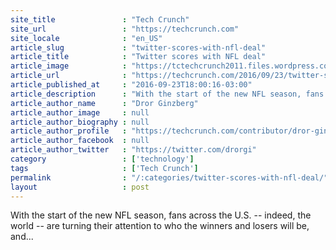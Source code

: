 ```yaml
---
site_title               : "Tech Crunch"
site_url                 : "https://techcrunch.com"
site_locale              : "en_US"
article_slug             : "twitter-scores-with-nfl-deal"
article_title            : "Twitter scores with NFL deal"
article_image            : "https://tctechcrunch2011.files.wordpress.com/2016/09/50yards.jpg?w=764&h=400&crop=1"
article_url              : "https://techcrunch.com/2016/09/23/twitter-scores-with-nfl-deal/"
article_published_at     : "2016-09-23T18:00:16-03:00"
article_description      : "With the start of the new NFL season, fans across the U.S. -- indeed, the world -- are turning their attention to who the winners and losers will be, and..."
article_author_name      : "Dror Ginzberg"
article_author_image     : null
article_author_biography : null
article_author_profile   : "https://techcrunch.com/contributor/dror-ginzberg/"
article_author_facebook  : null
article_author_twitter   : "https://twitter.com/drorgi"
category                 : ['technology']
tags                     : ['Tech Crunch']
permalink                : "/:categories/twitter-scores-with-nfl-deal/"
layout                   : post
---
```


With the start of the new NFL season, fans across the U.S. -- indeed, the world -- are turning their attention to who the winners and losers will be, and...
